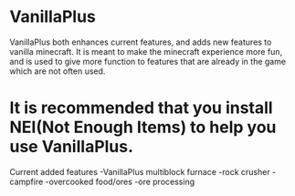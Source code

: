 VanillaPlus
===========
VanillaPlus both enhances current features, and adds new features to vanilla minecraft.  It is meant to make the minecraft experience more fun, and is used to give more function to features that are already in the game which are not often used.

It is recommended that you install NEI(Not Enough Items) to help you use VanillaPlus.
===========
Current added features
-VanillaPlus multiblock furnace
-rock crusher
-campfire
-overcooked food/ores
-ore processing


